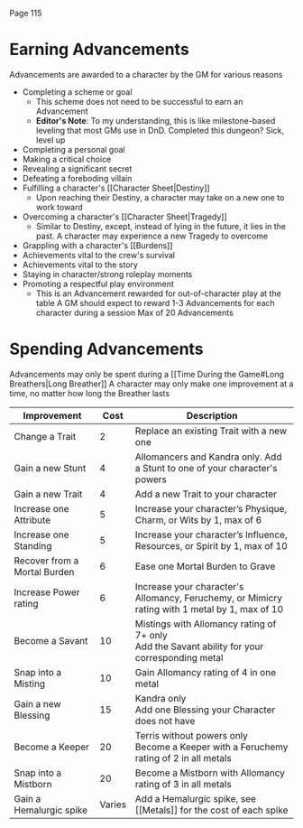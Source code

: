 Page 115
# Earning Advancements
Advancements are awarded to a character by the GM for various reasons
- Completing a scheme or goal
    - This scheme does not need to be successful to earn an Advancement
    - **Editor's Note**: To my understanding, this is like milestone-based leveling that most GMs use in DnD. Completed this dungeon? Sick, level up
- Completing a personal goal
- Making a critical choice
- Revealing a significant secret
- Defeating a foreboding villain
- Fulfilling a character's [[Character Sheet|Destiny]]
    - Upon reaching their Destiny, a character may take on a new one to work toward
- Overcoming a character's [[Character Sheet|Tragedy]]
    - Similar to Destiny, except, instead of lying in the future, it lies in the past. A character may experience a new Tragedy to overcome
- Grappling with a character's [[Burdens]]
- Achievements vital to the crew's survival
- Achievements vital to the story
- Staying in character/strong roleplay moments
- Promoting a respectful play environment
    - This is an Advancement rewarded for out-of-character play at the table
A GM should expect to reward 1-3 Advancements for each character during a session
Max of 20 Advancements
# Spending Advancements
Advancements may only be spent during a [[Time During the Game#Long Breathers|Long Breather]]
A character may only make one improvement at a time, no matter how long the Breather lasts

| Improvement                  | Cost   | Description                                                                                      |
| ---------------------------- | ------ | ------------------------------------------------------------------------------------------------ |
| Change a Trait               | 2      | Replace an existing Trait with a new one                                                         |
| Gain a new Stunt             | 4      | Allomancers and Kandra only. Add a Stunt to one of your character's powers                       |
| Gain a new Trait             | 4      | Add a new Trait to your character                                                                |
| Increase one Attribute       | 5      | Increase your character’s Physique, Charm, or Wits by 1, max of 6                                |
| Increase one Standing        | 5      | Increase your character’s Influence, Resources, or Spirit by 1, max of 10                        |
| Recover from a Mortal Burden | 6      | Ease one Mortal Burden to Grave                                                                  |
| Increase Power rating        | 6      | Increase your character's Allomancy, Feruchemy, or Mimicry rating with 1 metal by 1, max of 10   |
| Become a Savant              | 10     | Mistings with Allomancy rating of 7+ only<br>Add the Savant ability for your corresponding metal |
| Snap into a Misting          | 10     | Gain Allomancy rating of 4 in one metal                                                          |
| Gain a new Blessing          | 15     | Kandra only<br>Add one Blessing your Character does not have                                     |
| Become a Keeper              | 20     | Terris without powers only<br>Become a Keeper with a Feruchemy rating of 2 in all metals         |
| Snap into a Mistborn         | 20     | Become a Mistborn with Allomancy rating of 3 in all metals                                       |
| Gain a Hemalurgic spike      | Varies | Add a Hemalurgic spike, see [[Metals]] for the cost of each spike                                |
